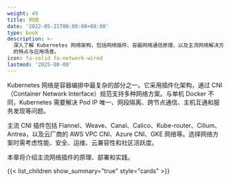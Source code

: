 ```yaml
---
weight: 49
title: 网络
date: '2022-05-21T00:00:00+08:00'
type: book
description: >-
  深入了解 Kubernetes 网络架构，包括网络插件、容器网络通信原理，以及主流网络解决方案如 Flannel、Calico 和 Cilium
  的特点与应用场景。
icon: fa-solid fa-network-wired
lastmod: '2025-08-09'
---
```


Kubernetes 网络是容器编排中最复杂的部分之一。它采用插件化架构，通过 CNI（Container Network Interface）规范支持多种网络方案。与单机 Docker 不同，Kubernetes 需要解决 Pod IP 唯一、网段隔离、跨节点通信、主机互通和服务发现等问题。

主流 CNI 插件包括 Flannel、Weave、Canal、Calico、Kube-router、Cilium、Antrea，以及云厂商的 AWS VPC CNI、Azure CNI、GKE 网络等。选择网络方案时需考虑性能、安全、运维、云兼容性和社区活跃度。

本章将介绍主流网络插件的原理、部署和实践。

{{< list_children show_summary="true" style="cards"  >}}

